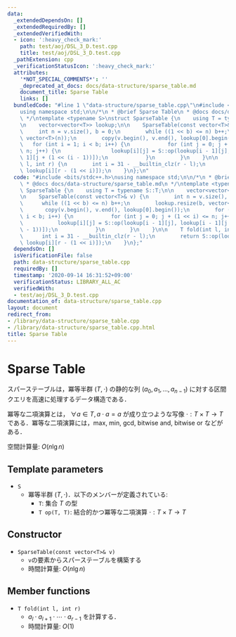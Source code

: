 ```yaml
---
data:
  _extendedDependsOn: []
  _extendedRequiredBy: []
  _extendedVerifiedWith:
  - icon: ':heavy_check_mark:'
    path: test/aoj/DSL_3_D.test.cpp
    title: test/aoj/DSL_3_D.test.cpp
  _pathExtension: cpp
  _verificationStatusIcon: ':heavy_check_mark:'
  attributes:
    '*NOT_SPECIAL_COMMENTS*': ''
    _deprecated_at_docs: docs/data-structure/sparse_table.md
    document_title: Sparse Table
    links: []
  bundledCode: "#line 1 \"data-structure/sparse_table.cpp\"\n#include <bits/stdc++.h>\n\
    using namespace std;\n\n/*\n * @brief Sparse Table\n * @docs docs/data-structure/sparse_table.md\n\
    \ */\ntemplate <typename S>\nstruct SparseTable {\n    using T = typename S::T;\n\
    \n    vector<vector<T>> lookup;\n\n    SparseTable(const vector<T>& v) {\n   \
    \     int n = v.size(), b = 0;\n        while ((1 << b) <= n) b++;\n        lookup.resize(b,\
    \ vector<T>(n));\n        copy(v.begin(), v.end(), lookup[0].begin());\n     \
    \   for (int i = 1; i < b; i++) {\n            for (int j = 0; j + (1 << i) <=\
    \ n; j++) {\n                lookup[i][j] = S::op(lookup[i - 1][j], lookup[i -\
    \ 1][j + (1 << (i - 1))]);\n            }\n        }\n    }\n\n    T fold(int\
    \ l, int r) {\n        int i = 31 - __builtin_clz(r - l);\n        return S::op(lookup[i][l],\
    \ lookup[i][r - (1 << i)]);\n    }\n};\n"
  code: "#include <bits/stdc++.h>\nusing namespace std;\n\n/*\n * @brief Sparse Table\n\
    \ * @docs docs/data-structure/sparse_table.md\n */\ntemplate <typename S>\nstruct\
    \ SparseTable {\n    using T = typename S::T;\n\n    vector<vector<T>> lookup;\n\
    \n    SparseTable(const vector<T>& v) {\n        int n = v.size(), b = 0;\n  \
    \      while ((1 << b) <= n) b++;\n        lookup.resize(b, vector<T>(n));\n \
    \       copy(v.begin(), v.end(), lookup[0].begin());\n        for (int i = 1;\
    \ i < b; i++) {\n            for (int j = 0; j + (1 << i) <= n; j++) {\n     \
    \           lookup[i][j] = S::op(lookup[i - 1][j], lookup[i - 1][j + (1 << (i\
    \ - 1))]);\n            }\n        }\n    }\n\n    T fold(int l, int r) {\n  \
    \      int i = 31 - __builtin_clz(r - l);\n        return S::op(lookup[i][l],\
    \ lookup[i][r - (1 << i)]);\n    }\n};"
  dependsOn: []
  isVerificationFile: false
  path: data-structure/sparse_table.cpp
  requiredBy: []
  timestamp: '2020-09-14 16:31:52+09:00'
  verificationStatus: LIBRARY_ALL_AC
  verifiedWith:
  - test/aoj/DSL_3_D.test.cpp
documentation_of: data-structure/sparse_table.cpp
layout: document
redirect_from:
- /library/data-structure/sparse_table.cpp
- /library/data-structure/sparse_table.cpp.html
title: Sparse Table
---
```

# Sparse Table

スパーステーブルは，冪等半群 $(T, \cdot)$ の静的な列 $(a_0, a_1, \dots, a_{n-1})$ に対する区間クエリを高速に処理するデータ構造である．

冪等な二項演算とは， $\forall a \in T, a \cdot a = a$ が成り立つような写像 $\cdot: T \times T \rightarrow T$ である．冪等な二項演算には，max, min, gcd, bitwise and, bitwise or などがある．

空間計算量: $O(n \lg n)$

## Template parameters

- `S`
    - 冪等半群 $(T, \cdot)$．以下のメンバーが定義されている:
        - `T`: 集合 $T$ の型
        - `T op(T, T)`: 結合的かつ冪等な二項演算 $\cdot: T \times T \rightarrow T$

## Constructor

- `SparseTable(const vector<T>& v)`
    - `v`の要素からスパーステーブルを構築する
    - 時間計算量: $O(n \lg n)$

## Member functions

- `T fold(int l, int r)`
    - $a_l \cdot a_{l+1} \cdot \cdots \cdot a_{r-1}$ を計算する．
    - 時間計算量: $O(1)$